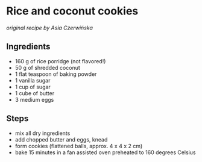 Rice and coconut cookies
========================

_original recipe by Asia Czerwińska_

Ingredients
-----------

* 160 g of rice porridge (not flavored!)
* 50 g of shredded coconut
* 1 flat teaspoon of baking powder
* 1 vanilla sugar
* 1 cup of sugar
* 1 cube of butter
* 3 medium eggs

Steps
-----

* mix all dry ingredients
* add chopped butter and eggs, knead
* form cookies (flattened balls, approx. 4 x 4 x 2 cm)
* bake 15 minutes in a fan assisted oven preheated to 160 degrees Celsius
